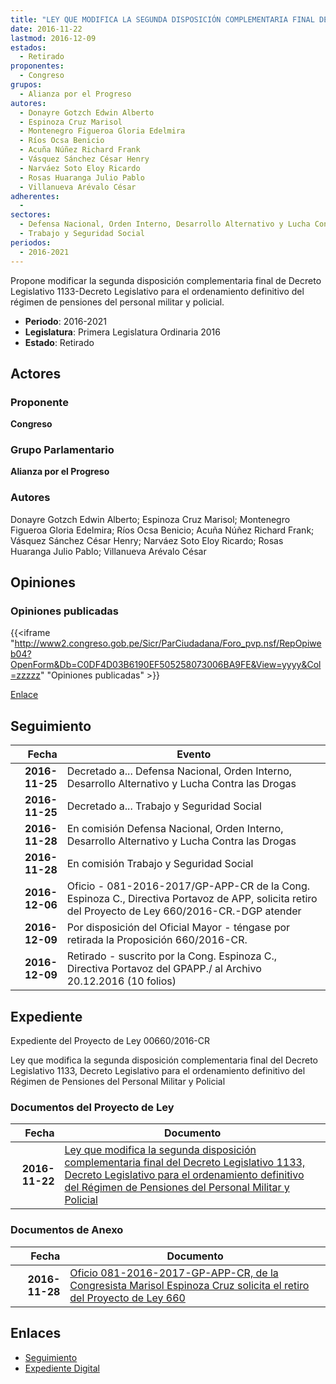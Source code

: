 ```yaml
---
title: "LEY QUE MODIFICA LA SEGUNDA DISPOSICIÓN COMPLEMENTARIA FINAL DEL DECRETO LEGISLATIVO 1133-DECRETO LEGISLATIVO PARA EL ORDENAMIENTO DEFINITIVO DEL RÉGIMEN DE PENSIONES DEL PERSONAL MILITAR Y POLICIAL"
date: 2016-11-22
lastmod: 2016-12-09
estados: 
  - Retirado
proponentes: 
  - Congreso
grupos: 
  - Alianza por el Progreso
autores: 
  - Donayre Gotzch Edwin Alberto
  - Espinoza Cruz Marisol
  - Montenegro Figueroa Gloria Edelmira
  - Ríos Ocsa Benicio
  - Acuña Núñez Richard Frank
  - Vásquez Sánchez César Henry
  - Narváez Soto Eloy Ricardo
  - Rosas Huaranga Julio Pablo
  - Villanueva Arévalo César
adherentes: 
  - 
sectores: 
  - Defensa Nacional, Orden Interno, Desarrollo Alternativo y Lucha Contra las Drogas
  - Trabajo y Seguridad Social
periodos: 
  - 2016-2021
---
```


Propone modificar la segunda disposición complementaria final de Decreto Legislativo 1133-Decreto Legislativo para el ordenamiento definitivo del régimen de pensiones del personal militar y policial.

- **Periodo**: 2016-2021
- **Legislatura**: Primera Legislatura Ordinaria 2016
- **Estado**: Retirado

## Actores

### Proponente

**Congreso**

### Grupo Parlamentario

**Alianza por el Progreso**

### Autores

Donayre Gotzch Edwin Alberto; Espinoza Cruz Marisol; Montenegro Figueroa Gloria Edelmira; Ríos Ocsa Benicio; Acuña Núñez Richard Frank; Vásquez Sánchez César Henry; Narváez Soto Eloy Ricardo; Rosas Huaranga Julio Pablo; Villanueva Arévalo César


## Opiniones

### Opiniones publicadas

{{<iframe "http://www2.congreso.gob.pe/Sicr/ParCiudadana/Foro_pvp.nsf/RepOpiweb04?OpenForm&Db=C0DF4D03B6190EF505258073006BA9FE&View=yyyy&Col=zzzzz" "Opiniones publicadas" >}}

[Enlace](http://www2.congreso.gob.pe/Sicr/ParCiudadana/Foro_pvp.nsf/RepOpiweb04?OpenForm&Db=C0DF4D03B6190EF505258073006BA9FE&View=yyyy&Col=zzzzz)

## Seguimiento

| Fecha | Evento |
|------:|--------|
| **2016-11-25** | Decretado a... Defensa Nacional, Orden Interno, Desarrollo Alternativo y Lucha Contra las Drogas|
| **2016-11-25** | Decretado a... Trabajo y Seguridad Social|
| **2016-11-28** | En comisión Defensa Nacional, Orden Interno, Desarrollo Alternativo y Lucha Contra las Drogas|
| **2016-11-28** | En comisión Trabajo y Seguridad Social|
| **2016-12-06** | Oficio - 081-2016-2017/GP-APP-CR de la Cong. Espinoza C., Directiva Portavoz de APP, solicita retiro del Proyecto de Ley 660/2016-CR.-DGP atender|
| **2016-12-09** | Por disposición del Oficial Mayor - téngase por retirada la Proposición 660/2016-CR.|
| **2016-12-09** | Retirado - suscrito por la Cong. Espinoza C., Directiva Portavoz del GPAPP./ al Archivo 20.12.2016 (10 folios)|


## Expediente

Expediente del Proyecto de Ley 00660/2016-CR

Ley que modifica la segunda disposición complementaria final del Decreto Legislativo 1133, Decreto Legislativo para el ordenamiento definitivo del Régimen de Pensiones del Personal Militar y Policial


### Documentos del Proyecto de Ley

| Fecha | Documento |
|------:|--------|
| **2016-11-22** | [Ley que modifica la segunda disposición complementaria final del Decreto Legislativo 1133, Decreto Legislativo para el ordenamiento definitivo del Régimen de Pensiones del Personal Militar y Policial](http://www.leyes.congreso.gob.pe/Documentos/2016_2021/Proyectos_de_Ley_y_de_Resoluciones_Legislativas/PL0066020161122.pdf) |

### Documentos de Anexo

| Fecha | Documento |
|------:|--------|
| **2016-11-28** | [Oficio 081-2016-2017-GP-APP-CR, de la Congresista Marisol Espinoza Cruz solicita el retiro del Proyecto de Ley 660](http://www.leyes.congreso.gob.pe/Documentos/2016_2021/Retiro_de_Proyecto/OFICIO-081-2016-2017-GP-APP-CR.pdf) |

## Enlaces 

- [Seguimiento](http://www2.congreso.gob.pe/Sicr/TraDocEstProc/CLProLey2016.nsf/f7fff46988ca05b1052578e100829cc7/d68ca9a414b112ea0525807400522aac?OpenDocument)
- [Expediente Digital](http://www2.congreso.gob.pe/Sicr/TraDocEstProc/CLProLey2016.nsf/f7fff46988ca05b1052578e100829cc7/d68ca9a414b112ea0525807400522aac?OpenDocument&Click=05257FB7005EB655.eb71d0cf91d8294e05256cdf006b5706/$Body/0.1C6C)
